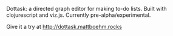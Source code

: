Dottask: a directed graph editor for making to-do lists.
Built with clojurescript and viz.js. Currently pre-alpha/experimental.

Give it a try at http://dottask.mattboehm.rocks
